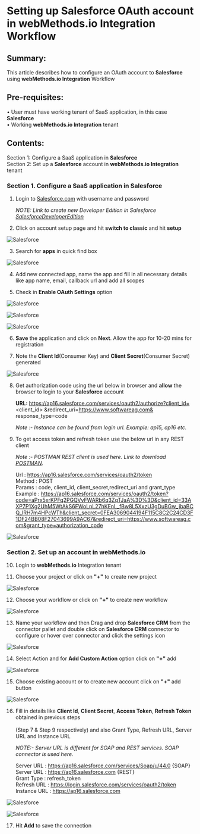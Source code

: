  
# Setting up Salesforce OAuth account in webMethods.io Integration Workflow <br/>

## Summary:
   
This article describes how to configure an OAuth account to **Salesforce** using **webMethods.io Integration** Workflow<br/> 

## Pre-requisites:
•	User must have working tenant of SaaS application, in this case **Salesforce**<br/> 
•	Working **webMethods.io Integration** tenant<br/> 

## Contents:

Section 1: Configure a SaaS application in **Salesforce** <br/> 
Section 2: Set up a **Salesforce** account in **webMethods.io Integration** tenant<br/> 

### Section 1. Configure a SaaS application in Salesforce <br/> 

 1. Login to [Salesforce.com](https://login.salesforce.com) with username and password <br/>

    *NOTE: Link to create new Developer Edition in Salesforce [SalesforceDeveloperEdition](https://developer.salesforce.com/signup)* <br/>

 2. Click on account setup page and hit **switch to classic** and hit **setup**<br/>

![Salesforce](images/1.png)<br/>

 3. Search for **apps** in quick find box<br/>

![Salesforce](images/2.png)<br/>

 4. Add new connected app, name the app and fill in all necessary details like app name, email, callback url and add all scopes<br/>

 5. Check in **Enable OAuth Settings** option<br/>

![Salesforce](images/3.png)<br/>

![Salesforce](images/4.png)<br/>

![Salesforce](images/5.png)<br/>

 6. **Save** the application and click on **Next**. Allow the app for 10-20 mins for registration<br/>

 7. Note the **Client Id**(Consumer Key) and **Client Secret**(Consumer Secret) generated<br/>

![Salesforce](images/6.png)<br/>

 8. Get authorization code using the url below in browser and **allow** the browser to login to your **Salesforce** account<br/>

    **URL:** https://ap16.salesforce.com/services/oauth2/authorize?client_id=<client_id> &redirect_uri=https://www.softwareag.com&<br/>
    response_type=code<br/>
    
    *Note :- Instance can be found from login url. Example: ap15, ap16 etc.*<br/>

 9. To get access token and refresh token use the below url in any REST client <br/>

      *Note :- POSTMAN REST client is used here. Link to download [POSTMAN](https://www.postman.com/downloads/).*<br/>
     
      Url     : https://ap16.salesforce.com/services/oauth2/token<br/>
      Method  : POST<br/>
      Params  : code, client_id, client_secret,redirect_uri and grant_type<br/>
      Example : https://ap16.salesforce.com/services/oauth2/token?code=aPrx5xrKPFq2PGQVvFWARb6q3ZqTJaA%3D%3D&client_id=33AXP7P1Xg2UhM5WtAkS6FWoLnL27hKEnL_fBw8L5XxzU3gDuBGw_jbaBCQ_IRH7m4HPcWTh&client_secret=0FEA3069044194F115C8C2C24CD3F1DF24BB08F27043699A9AC67&redirect_uri=https://www.softwareag.com&grant_type=authorization_code<br/>

![Salesforce](images/r.png)<br/>

 ### Section 2. Set up an account in webMethods.io <br/>

 10. Login to **webMethods.io** Integration tenant<br/>
 
 11. Choose your project or click on **"+"** to create new project<br/>

![Salesforce](images/c.png)<br/>

 12. Choose your workflow or click on **"+"** to create new workflow<br/>

![Salesforce](images/8.png)<br/>
 
 13. Name your workflow and then Drag and drop **Salesforce CRM** from the connector pallet and double click on 
     **Salesforce CRM**  connector to configure or hover over connector and click the settings icon<br/>

![Salesforce](images/9.png)<br/>

 14. Select Action and for **Add Custom Action** option click on **"+"** add<br/>

![Salesforce](images/10.png)<br/>

 15. Choose existing account or to create new account click on **"+"** add button<br/>

![Salesforce](images/11.png)<br/>

 16. Fill in details like **Client Id**, **Client Secret**, **Access Token**, **Refresh Token** obtained in previous steps<br/>  
     (Step 7 & Step 9 respectively) and also Grant Type, Refresh URL, Server URL and Instance URL<br/>
     
     *NOTE:- Server URL is different for SOAP and REST services. SOAP connector is used here.*<br/>

      Server URL        : https://ap16.salesforce.com/services/Soap/u/44.0 {SOAP}<br/> 
      Server URL        : https://ap16.salesforce.com {REST}<br/> 
      Grant Type        : refresh_token<br/> 
      Refresh URL       : https://login.salesforce.com/services/oauth2/token<br/> 
      Instance URL      : https://ap16.salesforce.com<br/> 

![Salesforce](images/12.png)<br/> 

![Salesforce](images/13.png)<br/> 

17. Hit **Add** to save the connection<br/> 




